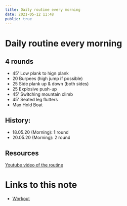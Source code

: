 ```yaml
---
title: Daily routine every morning
date: 2021-05-12 11:48
public: true
---
```


# Daily routine every morning

## 4 rounds

- 45' Low plank to hign plank
- 20  Burpees (high jump if possible)
- 25  Side plank up & down (both sides)
- 25  Explosive push-up
- 45' Switching mountain climb
- 45' Seated leg flutters
- Max Hold Boat

## History:

- 18.05.20 (Morning): 1 round
- 20.05.20 (Morning): 2 round

## Resources

[Youtube video of the routine](https://www.youtube.com/watch?v=Z_zHF-UwO5A)

# Links to this note

- [Workout](20210512-114753.md)
